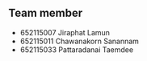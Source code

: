 Team member
---
- 652115007 Jiraphat Lamun
- 652115011 Chawanakorn Sanannam
- 652115033 Pattaradanai Taemdee
